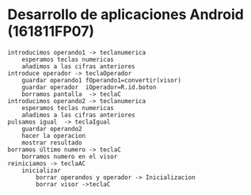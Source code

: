 # Desarrollo de aplicaciones Android (161811FP07)

	introducimos operando1 -> teclanumerica
		esperamos teclas numericas
		añadimos a las cifras anteriores
	introduce operador -> teclaOperador
		guardar operando1 fOperando1=convertir(visor)
		guardar operador  iOperador=R.id.boton
		borramos pantalla  -> teclaC
	introducimos operando2 -> teclanumerica
		esperamos teclas numericas
		añadimos a las cifras anteriores
	pulsamos igual  -> teclaIgual
		guardar operando2
		hacer la operacion
		mostrar resultado
	borramos último numero -> teclaC
		borramos numero en el visor
	reiniciamos -> teclaAC
		inicializar
			borrar operandos y operador -> Inicializacion
			borrar visor ->teclaC
